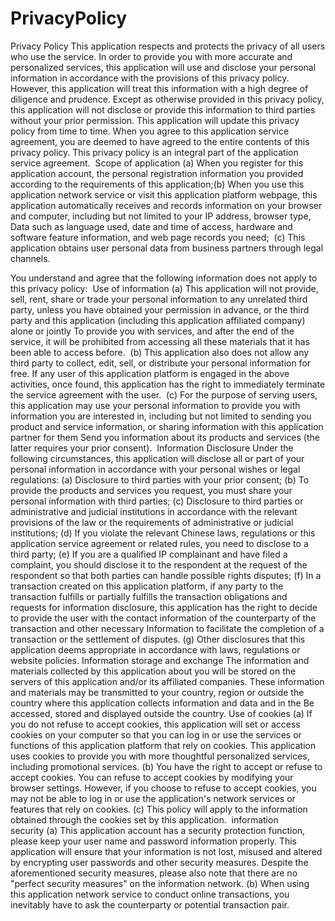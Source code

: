 # PrivacyPolicy

Privacy Policy This application respects and protects the privacy of all users who use the service. In order to provide you with more accurate and personalized services, this application will use and disclose your personal information in accordance with the provisions of this privacy policy. However, this application will treat this information with a high degree of diligence and prudence. Except as otherwise provided in this privacy policy, this application will not disclose or provide this information to third parties without your prior permission. This application will update this privacy policy from time to time. When you agree to this application service agreement, you are deemed to have agreed to the entire contents of this privacy policy. This privacy policy is an integral part of the application service agreement.  Scope of application (a) When you register for this application account, the personal registration information you provided according to the requirements of this application;(b) When you use this application network service or visit this application platform webpage, this application automatically receives and records information on your browser and computer, including but not limited to your IP address, browser type, Data such as language used, date and time of access, hardware and software feature information, and web page records you need;  (c) This application obtains user personal data from business partners through legal channels.

You understand and agree that the following information does not apply to this privacy policy:  Use of information (a) This application will not provide, sell, rent, share or trade your personal information to any unrelated third party, unless you have obtained your permission in advance, or the third party and this application (including this application affiliated company) alone or jointly To provide you with services, and after the end of the service, it will be prohibited from accessing all these materials that it has been able to access before.  (b) This application also does not allow any third party to collect, edit, sell, or distribute your personal information for free. If any user of this application platform is engaged in the above activities, once found, this application has the right to immediately terminate the service agreement with the user.  (c) For the purpose of serving users, this application may use your personal information to provide you with information you are interested in, including but not limited to sending you product and service information, or sharing information with this application partner for them Send you information about its products and services (the latter requires your prior consent).  Information Disclosure Under the following circumstances, this application will disclose all or part of your personal information in accordance with your personal wishes or legal regulations: (a) Disclosure to third parties with your prior consent; (b) To provide the products and services you request, you must share your personal information with third parties; (c) Disclosure to third parties or administrative and judicial institutions in accordance with the relevant provisions of the law or the requirements of administrative or judicial institutions; (d) If you violate the relevant Chinese laws, regulations or this application service agreement or related rules, you need to disclose to a third party; (e) If you are a qualified IP complainant and have filed a complaint, you should disclose it to the respondent at the request of the respondent so that both parties can handle possible rights disputes; (f) In a transaction created on this application platform, if any party to the transaction fulfills or partially fulfills the transaction obligations and requests for information disclosure, this application has the right to decide to provide the user with the contact information of the counterparty of the transaction and other necessary Information to facilitate the completion of a transaction or the settlement of disputes. (g) Other disclosures that this application deems appropriate in accordance with laws, regulations or website policies. Information storage and exchange The information and materials collected by this application about you will be stored on the servers of this application and/or its affiliated companies. These information and materials may be transmitted to your country, region or outside the country where this application collects information and data and in the Be accessed, stored and displayed outside the country. Use of cookies (a) If you do not refuse to accept cookies, this application will set or access cookies on your computer so that you can log in or use the services or functions of this application platform that rely on cookies. This application uses cookies to provide you with more thoughtful personalized services, including promotional services. (b) You have the right to accept or refuse to accept cookies. You can refuse to accept cookies by modifying your browser settings. However, if you choose to refuse to accept cookies, you may not be able to log in or use the application's network services or features that rely on cookies. (c) This policy will apply to the information obtained through the cookies set by this application.  information security (a) This application account has a security protection function, please keep your user name and password information properly. This application will ensure that your information is not lost, misused and altered by encrypting user passwords and other security measures. Despite the aforementioned security measures, please also note that there are no "perfect security measures" on the information network. (b) When using this application network service to conduct online transactions, you inevitably have to ask the counterparty or potential transaction pair.


